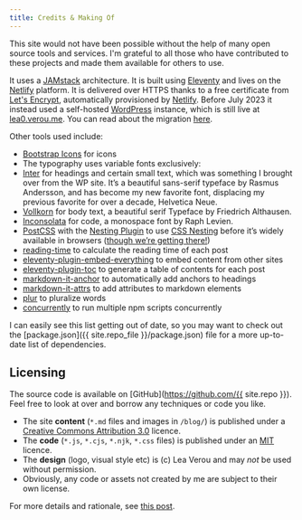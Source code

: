 ```yaml
---
title: Credits & Making Of
---
```


<div class=nutshell>

This site would not have been possible without the help of many open source tools and services.
I'm grateful to all those who have contributed to these projects and made them available for others to use.

</div>

It uses a [JAMstack](https://www.jamstack.org) architecture.
It is built using [Eleventy](https://11ty.io) and lives on the [Netlify](https://www.netlify.com) platform.
It is delivered over HTTPS thanks to a free certificate from [Let's Encrypt](https://letsencrypt.org/),
automatically provisioned by [Netlify](https://www.netlify.com).
Before July 2023 it instead used a self-hosted [WordPress](https://wordpress.org/) instance,
which is still live at [lea0.verou.me](https://lea0.verou.me).
You can read about the migration [here](/blog/2023/going-lean/).

Other tools used include:
- [Bootstrap Icons](https://icons.getbootstrap.com) for icons
- The typography uses variable fonts exclusively:
- [Inter](https://rsms.me/inter/) for headings and certain small text, which was something I brought over from the WP site.
	It’s a beautiful sans-serif typeface by Rasmus Andersson, and has become my new favorite font, displacing my previous favorite for over a decade, Helvetica Neue.
- [Vollkorn](https://vollkorn-typeface.com) for body text, a beautiful serif Typeface by Friedrich Althausen.
- [Inconsolata](https://levien.com/type/myfonts/inconsolata.html) for code, a monospace font by Raph Levien.
- [PostCSS](https://postcss.org) with the [Nesting Plugin](https://www.npmjs.com/package/postcss-nesting) to use [CSS Nesting](https://drafts.csswg.org/css-nesting/) before it’s widely available in browsers ([though we’re getting there!](https://caniuse.com/css-nesting))
- [reading-time](https://www.npmjs.com/package/reading-time) to calculate the reading time of each post
- [eleventy-plugin-embed-everything](https://www.npmjs.com/package/eleventy-plugin-embed-everything) to embed content from other sites
- [eleventy-plugin-toc](https://www.npmjs.com/package/eleventy-plugin-toc) to generate a table of contents for each post
- [markdown-it-anchor](https://www.npmjs.com/package/markdown-it-anchor) to automatically add anchors to headings
- [markdown-it-attrs](https://www.npmjs.com/package/markdown-it-attrs) to add attributes to markdown elements
- [plur](https://www.npmjs.com/package/plur) to pluralize words
- [concurrently](https://www.npmjs.com/package/concurrently) to run multiple npm scripts concurrently

<div class=note>

I can easily see this list getting out of date, so you may want to check out the [package.json]({{ site.repo_file }}/package.json) file for a more up-to-date list of dependencies.

</div>

## Licensing

The source code is available on [GitHub](https://github.com/{{ site.repo }}).
Feel free to look at over and borrow any techniques or code you like.

- The site **content** (`*.md` files and images in `/blog/`) is published under a [Creative Commons Attribution 3.0](http://creativecommons.org/licenses/by/3.0/) licence.
- The **code** (`*.js`, `*.cjs`, `*.njk`, `*.css` files) is published under an [MIT](http://opensource.org/licenses/MIT) licence.
- The **design** (logo, visual style etc) is (c) Lea Verou and may *not* be used without permission.
- Obviously, any code or assets not created by me are subject to their own license.

For more details and rationale, see [this post](/blog/2023/going-lean/#licensing).